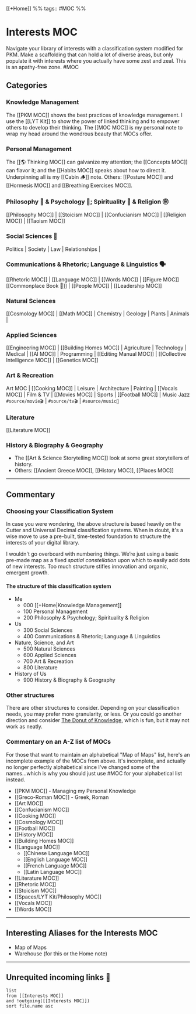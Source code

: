 [[+Home]] %% tags:: #MOC %% 
# Interests MOC 
Navigate your library of interests with a classification system modified for PKM. Make a scaffolding that can hold a lot of diverse areas, but only populate it with interests where you actually have some zest and zeal. This is an apathy-free zone.
#MOC

## Categories
### Knowledge Management
The [[PKM MOC]] shows the best practices of knowledge management. I use the [[LYT Kit]] to show the power of linked thinking and to empower others to develop their thinking. The [[MOC MOC]] is my personal note to wrap my head around the wondrous beauty that MOCs offer.

### Personal Management
The [[🌎 Thinking MOC]] can galvanize my attention; the [[Concepts MOC]] can flavor it; and the [[Habits MOC]] speaks about how to direct it. Underpinning all is my [[Cabin 🪵]] note. Others: [[Posture MOC]] and [[Hormesis MOC]] and [[Breathing Exercises MOC]].

### Philosophy 🤔 & Psychology 🧠; Spirituality 🙏 & Religion ㊪
[[Philosophy MOC]] | [[Stoicism MOC]] | [[Confucianism MOC]] |
[[Religion MOC]] | [[Taoism MOC]]

### Social Sciences 👥
Politics | Society | Law | Relationships | 

### Communications & Rhetoric; Language & Linguistics 🗣
[[Rhetoric MOC]] | [[Language MOC]] | [[Words MOC]] | [[Figure MOC]]
[[Commonplace Book 📖]] | [[People MOC]] | [[Leadership MOC]]


### Natural Sciences
[[Cosmology MOC]] | [[Math MOC]] | Chemistry |
Geology | Plants | Animals |


### Applied Sciences
[[Engineering MOC]] | [[Building Homes MOC]] | Agriculture |
Technology | Medical | [[AI MOC]] | Programming | 
[[Editing Manual MOC]] | [[Collective Intelligence MOC]] |
[[Genetics MOC]]

### Art & Recreation
Art MOC | [[Cooking MOC]] | Leisure | 
Architecture | Painting | [[Vocals MOC]] |
Film & TV | [[Movies MOC]] | Sports | [[Football MOC]] | Music
Jazz
`#source/movie🎬` | `#source/tv🎬` | `#source/music🎵`

### Literature
[[Literature MOC]]

### History & Biography & Geography
- The [[Art & Science Storytelling MOC]] look at some great storytellers of history. 
- Others: [[Ancient Greece MOC]], [[History MOC]], [[Places MOC]]

---
## Commentary
### Choosing your Classification System
In case you were wondering, the above structure is based heavily on the Cutter and Universal Decimal classification systems. When in doubt, it's a wise move to use a pre-built, time-tested foundation to structure the interests of your digital library.

I wouldn't go overboard with numbering things. We’re just using a basic pre-made map as a fixed *spatial constellation* upon which to easily add dots of new interests. Too much structure stifles innovation and organic, emergent growth.

#### The structure of this classification system
- Me
	- 000 [[+Home|Knowledge Management]]
	- 100 Personal Management
	- 200 Philosophy & Psychology; Spirituality & Religion
- Us
	- 300 Social Sciences
	- 400 Communications & Rhetoric; Language & Linguistics
- Nature, Science, and Art
	- 500 Natural Sciences
	- 600 Applied Sciences
	- 700 Art & Recreation
	- 800 Literature
- History of Us
	- 900 History & Biography & Geography

### Other structures
There are other structures to consider. Depending on your classification needs, you may prefer more granularity, or less. Or you could go another direction and consider [The Donut of Knowledge](https://c2.staticflickr.com/2/1846/29852456427_d59d142757_b.jpg), which is fun, but it may not work as neatly. 


### Commentary on an A-Z list of MOCs
For those that want to maintain an alphabetical "Map of Maps" list, here's an incomplete example of the MOCs from above. It's incomplete, and actually no longer perfectly alphabetical since I've changed some of the names...which is why you should just use #MOC for your alphabetical list instead.

- [[PKM MOC]] - Managing my Personal Knowledge
- [[Greco-Roman MOC]] - Greek, Roman
- [[Art MOC]]
- [[Confucianism MOC]]
- [[Cooking MOC]]
- [[Cosmology MOC]]
- [[Football MOC]]
- [[History MOC]]
- [[Building Homes MOC]]
- [[Language MOC]]
	- [[Chinese Language MOC]]
	- [[English Language MOC]]
	- [[French Language MOC]]
	- [[Latin Language MOC]]
- [[Literature MOC]]
- [[Rhetoric MOC]]
- [[Stoicism MOC]]
- [[Spaces/LYT Kit/Philosophy MOC]]
- [[Vocals MOC]]
- [[Words MOC]]

---
## Interesting Aliases for the Interests MOC
- Map of Maps
- Warehouse (for this or the Home note)

---
## Unrequited incoming links 💝
```dataview
list
from [[Interests MOC]]
and !outgoing([[Interests MOC]])
sort file.name asc
```
